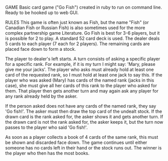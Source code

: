 GAME
Basic card game ("Go Fish") created in ruby to run on command line. Ready to be hooked up to web GUI.

RULES
This game is often just known as Fish, but the name "Fish" (or Canadian Fish or Russian Fish) is also sometimes used for the more complex partnership game Literature. Go Fish is best for 3-6 players, but it is possible for 2 to play. A standard 52 card deck is used. The dealer deals 5 cards to each player (7 each for 2 players). The remaining cards are placed face down to form a stock.

The player to dealer's left starts. A turn consists of asking a specific player for a specific rank. For example, if it is my turn I might say: 'Mary, please give me your jacks'. The player who asks must already hold at least one card of the requested rank, so I must hold at least one jack to say this. If the player who was asked (Mary) has cards of the named rank (jacks in this case), she must give all her cards of this rank to the player who asked for them. That player then gets another turn and may again ask any player for any rank already held by the asker.

If the person asked does not have any cards of the named rank, they say 'Go fish!'. The asker must then draw the top card of the undealt stock. If the drawn card is the rank asked for, the asker shows it and gets another turn. If the drawn card is not the rank asked for, the asker keeps it, but the turn now passes to the player who said 'Go fish!'.

As soon as a player collects a book of 4 cards of the same rank, this must be shown and discarded face down. The game continues until either someone has no cards left in their hand or the stock runs out. The winner is the player who then has the most books.

